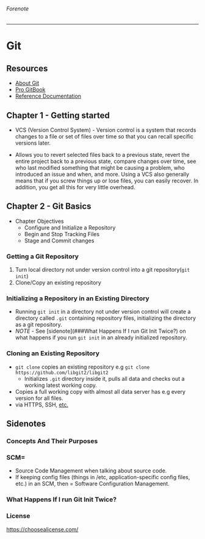 ###### Forenote 

---

# Git 

## Resources 

* [About Git](https://git-scm.com/about)
* [Pro GitBook](https://git-scm.com/book)
* [Reference Documentation](https://git-scm.com/docs)

## Chapter 1 - Getting started

* VCS (Version Control System) - Version control is a system that records changes to a file or set of files over time so that you can recall specific versions later.

* Allows you to revert selected files back to a previous state, revert the entire project back to a previous state, compare changes over time, see who last modified something that might be causing a problem, who introduced an issue and when, and more. Using a VCS also generally means that if you screw things up or lose files, you can easily recover. In addition, you get all this for very little overhead.

## Chapter 2 - Git Basics 

* Chapter Objectives
  * Configure and Initialize a Repository
  * Begin and Stop Tracking Files
  * Stage and Commit changes 

### Getting a Git Repository

1. Turn local directory not under version control into a git repository(``git init``)
2. Clone/Copy an existing repository

### Initializing a Repository in an Existing Directory

* Running ``git init`` in a directory not under version control will create a directory called ``.git`` containing repository files, initializing the directory as a git repository.
*  *NOTE* - See [sidenote](###What Happens If I run Git Init Twice?) on what happens if you run ``git init`` in an already initialized repository.

### Cloning an Existing Repository

* ``git clone`` copies an existing repository e.g ``git clone https://github.com/libgit2/libgit2`` 
  * Initializes `.git` directory inside it, pulls all data and checks out a working latest working copy.
* Copies a full working copy with almost all data server has e.g every version for all files. 
* via HTTPS, SSH, [etc.](https://git-scm.com/book/en/v2/ch00/_getting_git_on_a_server) 

## Sidenotes 

### Concepts And Their Purposes

### SCM= 

* Source Code Management when talking about source code. 
* If keeping config files (things in /etc, application-specific config files, etc.) in an SCM, then = Software Configuration Management.

### What Happens If I run Git Init Twice?

### License 

https://choosealicense.com/

